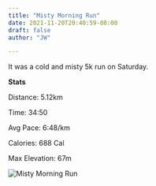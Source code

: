 ```yaml
---
title: "Misty Morning Run"
date: 2021-11-20T20:40:59-08:00
draft: false
author: "JW"

---
```


It was a cold and misty 5k run on Saturday.
<!--more-->
**Stats**

Distance: 5.12km

Time: 34:50

Avg Pace: 6:48/km

Calories: 688 Cal

Max Elevation: 67m

![Misty Morning Run](/morning_run.jpg)


